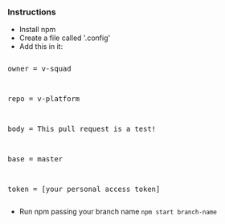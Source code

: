 ### Instructions

- Install npm
- Create a file called '.config' 
- Add this in it: 
<pre><p>owner = v-squad</p>
<p>repo = v-platform</p>
<p>body = This pull request is a test!</p>
<p>base = master</p>
<p>token = [your personal access token]</p></pre>
- Run npm passing your branch name `npm start branch-name`